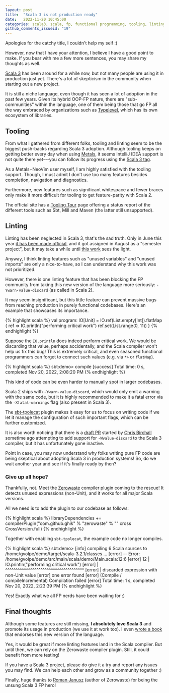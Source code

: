 ```yaml
---
layout: post
title:  "Scala 3 is not production ready"
date:   2022-11-20 10:45:00
categories: scala3, scala, fp, functional programming, tooling, linting, linter
github_comments_issueid: "19"
---
```


Apologies for the catchy title, I couldn't help my self :)

However, now that I have your attention, I believe I have a good point to make. If you bear with me a few more sentences, you may share my thoughts as well.

[Scala 3](https://docs.scala-lang.org/scala3/new-in-scala3.html) has been around for a while now, but not many people are using it in production just yet. There's a lot of skepticism in the community when starting out a new project.

It is still a niche language, even though it has seen a lot of adoption in the past few years. Given its hybrid OOP-FP nature, there are "sub-communities" within the language, one of them being those that go FP all the way embraced by organizations such as [Typelevel](https://typelevel.org/), which has its own ecosystem of libraries.

## Tooling

From what I gathered from different folks, tooling and linting seem to be the biggest push-backs regarding Scala 3 adoption. Although tooling keeps on getting better every day when using [Metals](https://scalameta.org/metals/), it seems IntelliJ IDEA support is not quite there yet---you can follow its progress using the [Scala 3 tag](https://youtrack.jetbrains.com/issues?q=tag:%20%7BScala%203%7D).

As a Metals+NeoVim user myself, I am highly satisfied with the tooling support. Though, I must admit I don't use too many features besides completion, navigation and diagnostics.

Furthermore, new features such as significant whitespace and fewer braces only make it more difficult for tooling to get feature-parity with Scala 2.
 
The official site has a [Tooling Tour](https://docs.scala-lang.org/scala3/guides/migration/tooling-tour.html) page offering a status report of the different tools such as Sbt, Mill and Maven (the latter still unsupported).

## Linting

Linting has been neglected in Scala 3, that's the sad truth. Only in June this year [it has been made official](https://github.com/lampepfl/dotty/issues/15503), and it got assigned in August as a "semester project", but it may take a while until [this work](https://github.com/lampepfl/dotty/pull/16157) sees the light.

Anyway, I think linting features such as "unused variables" and "unused imports" are only a nice-to-have, so I can understand why this work was not prioritized.

However, there is one linting feature that has been blocking the FP community from taking this new version of the language more seriously: `-Ywarn-value-discard` (as called in Scala 2).

It may seem insignificant, but this little feature can prevent massive bugs from reaching production in purely functional codebases. Here's an example that showcases its importance.

{% highlight scala %}
val program: IO[Unit] =
  IO.ref(List.empty[Int]).flatMap { ref =>
    IO.println("performing critical work")
    ref.set(List.range(0, 11))
  }
{% endhighlight %}

Suppose the `IO.println` does indeed perform critical work. We would be discarding that value, perhaps accidentally, and the Scala compiler won't help us fix this bug! This is extremely critical, and even seasoned functional programmers can forget to connect such values (e.g. via `*>` or `flatMap`).

{% highlight scala %}
sbt:demo> compile
[success] Total time: 0 s, completed Nov 20, 2022, 2:08:20 PM
{% endhighlight %}

This kind of code can be even harder to manually spot in larger codebases.

Scala 2 ships with `-Ywarn-value-discard`, which would only emit a warning with the same code, but it is highly recommended to make it a fatal error via the `-Xfatal-warnings` flag (also present in Scala 3).

The [sbt-tpolecat](https://github.com/typelevel/sbt-tpolecat) plugin makes it easy for us to focus on writing code if we let it manage the configuration of such important flags, which can be further customized.

It is also worth noticing that there is a [draft PR](https://github.com/lampepfl/dotty/pull/15975) started by [Chris Birchall](https://github.com/cb372) sometime ago attempting to add support for `-Wvalue-discard` to the Scala 3 compiler, but it has unfortunately gone inactive.

Point in case, you may now understand why folks writing pure FP code are being skeptical about adopting Scala 3 in production systems! So, do we wait another year and see if it's finally ready by then?

### Give up all hope?

Thankfully, not. Meet the [Zerowaste](https://github.com/ghik/zerowaste) compiler plugin coming to the rescue! It detects unused expressions (non-Unit), and it works for all major Scala versions.

All we need is to add the plugin to our codebase as follows:

{% highlight scala %}
libraryDependencies += compilerPlugin("com.github.ghik" % "zerowaste" % "<version>" cross CrossVersion.full)
{% endhighlight %}

Together with enabling `sbt-tpolecat`, the example code no longer compiles.

{% highlight scala %}
sbt:demo> [info] compiling 6 Scala sources to /home/gvolpe/demo/target/scala-3.2.1/classes ...
[error] -- Error: /home/gvolpe/demo/src/main/scala/demo/Main.scala:12:6
[error] 12 |      IO.println("performing critical work")
[error]    |      ^^^^^^^^^^^^^^^^^^^^^^^^^^^^^^^^^^^^^^
[error]    |      discarded expression with non-Unit value
[error] one error found
[error] (Compile / compileIncremental) Compilation failed
[error] Total time: 1 s, completed Nov 20, 2022, 2:23:39 PM
{% endhighlight %}

Yes! Exactly what we all FP nerds have been waiting for :)

## Final thoughts

Although some features are still missing, **I absolutely love Scala 3** and promote its usage in production (we use it at work too). I even [wrote a book](https://leanpub.com/feda) that endorses this new version of the language.

Yes, it would be great if more linting features land in the Scala compiler. But until then, we can rely on the Zerowaste compiler plugin. Still, it could benefit from more testing! 

If you have a Scala 3 project, please do give it a try and report any issues you may find. We can help each other and grow as a community together :)

Finally, huge thanks to [Roman Janusz](https://github.com/ghik) (author of Zerowaste) for being the unsung Scala 3 FP hero!
